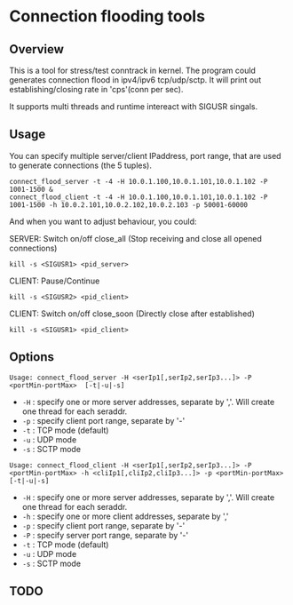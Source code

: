 # Connection flooding tools

## Overview
This is a tool for stress/test conntrack in kernel. The program could generates connection flood in ipv4/ipv6 tcp/udp/sctp. It will print out establishing/closing rate in 'cps'(conn per sec).

It supports multi threads and runtime intereact with SIGUSR singals.

## Usage
You can specify multiple server/client IPaddress, port range, that are used to generate connections (the 5 tuples).
```shell
connect_flood_server -t -4 -H 10.0.1.100,10.0.1.101,10.0.1.102 -P 1001-1500 &
connect_flood_client -t -4 -H 10.0.1.100,10.0.1.101,10.0.1.102 -P 1001-1500 -h 10.0.2.101,10.0.2.102,10.0.2.103 -p 50001-60000
```

And when you want to adjust behaviour, you could:

SERVER: Switch on/off close_all (Stop receiving and close all opened connections)
```shell
kill -s <SIGUSR1> <pid_server>
```
CLIENT: Pause/Continue
```shell
kill -s <SIGUSR2> <pid_client>
```
CLIENT: Switch on/off close_soon (Directly close after established)
```shell
kill -s <SIGUSR1> <pid_client>
```

## Options
```
Usage: connect_flood_server -H <serIp1[,serIp2,serIp3...]> -P <portMin-portMax>  [-t|-u|-s]
```
- `-H` : specify one or more server addresses, separate by ','. Will create one thread for each seraddr.
- `-p` : specify client port range, separate by '-'
- `-t` : TCP mode (default)
- `-u` : UDP mode
- `-s` : SCTP mode

```
Usage: connect_flood_client -H <serIp1[,serIp2,serIp3...]> -P <portMin-portMax> -h <cliIp1[,cliIp2,cliIp3...]> -p <portMin-portMax> [-t|-u|-s]
```
- `-H` : specify one or more server addresses, separate by ','. Will create one thread for each seraddr.
- `-h` : specify one or more client addresses, separate by ','
- `-p` : specify client port range, separate by '-'
- `-P` : specify server port range, separate by '-'
- `-t` : TCP mode (default)
- `-u` : UDP mode
- `-s` : SCTP mode


## TODO

